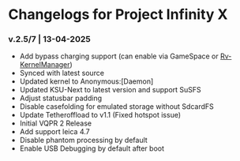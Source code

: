 # Changelogs for Project Infinity X

### v.2.5/7 | 13-04-2025
- Add bypass charging support (can enable via GameSpace or [Rv-KernelManager](https://t.me/ArataXDummy/34602))
- Synced with latest source
- Updated kernel to Anonymous:[Daemon]
- Updated KSU-Next to latest version and support SuSFS
- Adjust statusbar padding
- Disable casefolding for emulated storage without SdcardFS
- Update Tetheroffload to v1.1 (Fixed hotspot issue)
- Initial VQPR 2 Release
- Add support leica 4.7
- Disable phantom processing by default
- Enable USB Debugging by default after boot
